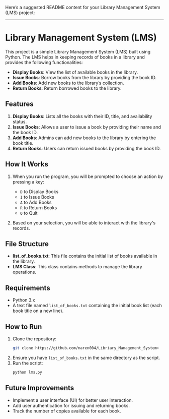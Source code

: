 Here’s a suggested README content for your Library Management System (LMS) project:

---

# Library Management System (LMS)

This project is a simple Library Management System (LMS) built using Python. The LMS helps in keeping records of books in a library and provides the following functionalities:
- **Display Books**: View the list of available books in the library.
- **Issue Books**: Borrow books from the library by providing the book ID.
- **Add Books**: Add new books to the library’s collection.
- **Return Books**: Return borrowed books to the library.

## Features
1. **Display Books**: Lists all the books with their ID, title, and availability status.
2. **Issue Books**: Allows a user to issue a book by providing their name and the book ID.
3. **Add Books**: Admins can add new books to the library by entering the book title.
4. **Return Books**: Users can return issued books by providing the book ID.

## How It Works
1. When you run the program, you will be prompted to choose an action by pressing a key:
   - `D` to Display Books
   - `I` to Issue Books
   - `A` to Add Books
   - `R` to Return Books
   - `Q` to Quit

2. Based on your selection, you will be able to interact with the library's records.

## File Structure
- **list_of_books.txt**: This file contains the initial list of books available in the library.
- **LMS Class**: This class contains methods to manage the library operations.

## Requirements
- Python 3.x
- A text file named `list_of_books.txt` containing the initial book list (each book title on a new line).

## How to Run
1. Clone the repository:
   ```bash
   git clone https://github.com/naren004/Libriary_Management_System>
   ```
2. Ensure you have `list_of_books.txt` in the same directory as the script.
3. Run the script:
   ```bash
   python lms.py
   ```

## Future Improvements
- Implement a user interface (UI) for better user interaction.
- Add user authentication for issuing and returning books.
- Track the number of copies available for each book.
